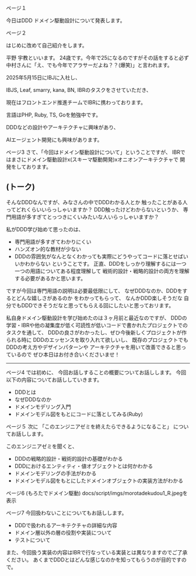 ページ１

今日はDDD ドメイン駆動設計について発表します。

ページ２

はじめに改めて自己紹介をします。

平野 宇教といいます。
24歳です。今年で25になるのですがその話をすると必ず中村さんに「え、でも今年でアラサーだよね？？(爆笑)」と言われます。

2025年5月15日にIBJに入社し、

IBJS, Leaf, smarry, kana, BN, IBRのタスクをさせていただき、

現在はフロントエンド推進チームでIBRに携わっております。

言語はPHP, Ruby, TS, Goを勉強中です。

DDDなどの設計やアーキテクチャに興味があり、

AIエージェント開発にも興味があります。

ページ3
さて、「今回はドメイン駆動設計について」ということですが、
IBRではまさにドメイン駆動設計x(スキーマ駆動開発)xオニオンアーキテクチャで
開発をしております。

(トーク)
------------------------
そんなDDDなんですが、みなさんの中でDDDわかる人とか
触ったことがある人ってどれくらいいらっしゃいますか？
DDD触ったけどわからないというか、
専門用語が多すぎてとっつきにくいみたいな人いらっしゃいますか？

私がDDD学び始めて思ったのは、
- 専門用語が多すぎてわかりにくい
- ハンズオン的な教材が少ない
- DDDの雰囲気がなんとなくわかっても実際にどうやってコードに落とせばいいかわからない
ということです。
正直、DDDをしっかり理解するには一つ一つの用語についてある程度理解して
戦術的設計・戦略的設計の両方を理解する必要があるかと思います。

ですが今回は専門用語の説明は必要最低限にして、
なぜDDDなのか、DDDをするとどんな嬉しさがあるのか
をわかってもらって、
なんかDDD楽しそうだな
自分でもDDDできそうだなと思ってもらえる回にしたいと思っておリます。

私自身ドメイン駆動設計を学び始めたのは３ヶ月前と最近なのですが、
DDDの学習・IBRや他の凝集度が低く可読性が低いコードで書かれたプロジェクトでのタスクを通して、
DDDの良さがわかったし、ぜひ今後新しくプロジェクトが作られる時に
DDDのエッセンスを取り入れて欲しいし、
既存のプロジェクトでもDDDの考え方やデザインパターンや
アーキテクチャを用いて改善できると思っているので
ぜひ本日はお付き合いくださいませ！

---------------------

ページ4
では初めに、
今回お話しすることの概要についてお話しします。
今回以下の内容についてお話ししていきます。

- DDDとは
- なぜDDDなのか
- ドメインモデリング入門
- ドメインモデル図をもとにコードに落としてみる(Ruby)


ページ５
次に
「このエンジニアゼミを終えたらできるようになること」
についてお話しします。

このエンジニアゼミを聞くと、

- DDDの戦略的設計・戦術的設計の基礎がわかる
- DDDにおけるエンティティ・値オブジェクトとは何かわかる
- ドメインモデリングの手法がわかる
- ドメインモデル図をもとにしたドメインオブジェクトの実装方法がわかる

ページ6
(もろたでドメイン駆動)
docs/script/imgs/morotadekudou1_R.jpegを表示


ページ7
今回扱わないことについてもお話しします。

- DDDで扱われるアーキテクチャの詳細な内容
- ドメイン層以外の層の役割や実装について
- テストについて

また、今回扱う実装の内容はIBRで行なっている実装とは異なりますのでご了承ください。
あくまでDDDとはどんな感じなのかを知ってもらうのが目的ですので。
